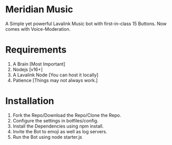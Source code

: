 # Meridian Music
A Simple yet powerful Lavalink Music bot with first-in-class 15 Buttons. Now comes with Voice-Moderation.

# Requirements
1. A Brain [Most Important]
2. Nodejs [v16+]
3. A Lavalink Node [You can host it locally]
4. Patience [Things may not always work.]

# Installation 
1. Fork the Repo/Download the Repo/Clone the Repo.
2. Configure the settings in botfiles/config.
3. Install the Dependencies using npm install.
4. Invite the Bot to emoji as well as log servers.
5. Run the Bot using node starter.js
